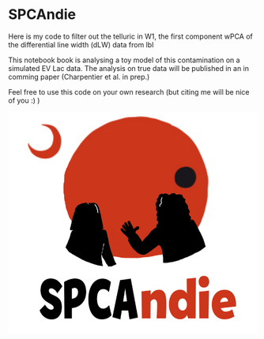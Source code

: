 # SPCAndie

Here is my code to filter out the telluric in W1, the first component wPCA of the differential line width (dLW) data from lbl

This notebook book is analysing a toy model of this contamination on a simulated EV Lac data. 
The analysis on true data will be published in an in comming paper (Charpentier et al. in prep.) 

Feel free to use this code on your own research (but citing me will be nice of you :) ) 

![SPCAndie logo](https://github.com/Paul-Charpentier/SPCAndie/blob/main/SPCAndie_logo.png)
